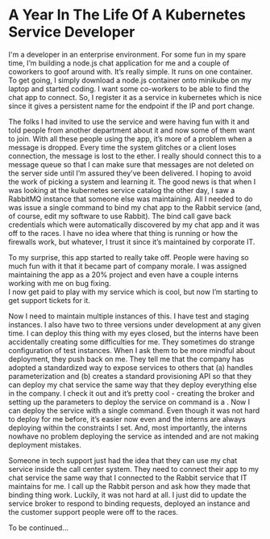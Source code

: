 # A Year In The Life Of A Kubernetes Service Developer

I'm a developer in an enterprise environment.  For some fun in my spare time, I’m building a node.js chat application for me 
and a couple of coworkers to goof around with.  It’s really simple.  It runs on one container.  To get going, I simply 
download a node.js container onto minikube on my laptop and started coding.  I want some co-workers to be able to find the 
chat app to connect.  So, I register it as a service in kubernetes which is nice since it gives a persistent name for the
endpoint if the IP and port change.

The folks I had invited to use the service and were having fun with it and told people from another department about it and
now some of them want to join.  With all these people using the app, it’s more of a problem when a message is dropped.
Every time the system glitches or a client loses connection, the message is lost to the ether.  I really should connect this
to a message queue so that I can make sure that messages are not deleted on the server side until I’m assured they’ve been 
delivered.  I hoping to avoid the work of picking a system and learning it.  The good news is that when I was looking at the 
kubernetes service catalog the other day, I saw a RabbitMQ instance that someone else was maintaining.  All I needed to do 
was issue a single command to bind my chat app to the Rabbit service (and, of course, edit my software to use Rabbit).  The 
bind call gave back credentials which were automatically discovered by my chat app and it was off to the races.  I have no 
idea where that thing is running or how the firewalls work, but whatever, I trust it since it’s maintained by corporate IT.

To my surprise, this app started to really take off.  People were having so much fun with it that it became part of company 
morale.  I was assigned maintaining the app as a 20% project and even have a couple interns working with me on bug fixing.  
I now get paid to play with my service which is cool, but now I’m starting to get support tickets for it.

Now I need to maintain multiple instances of this.  I have test and staging instances.  I also have two to three versions 
under development at any given time.  I can deploy this thing with my eyes closed, but the interns have been accidentally 
creating some difficulties for me.  They sometimes do strange configuration of test instances.  When I ask them to be 
more mindful about deployment, they push back on me.  They tell me that the company has adopted a standardized way to 
expose services to others that (a) handles parameterization and (b) creates a standard provisioning API so that they can
deploy my chat service the same way that they deploy everything else in the company.  I check it out and it’s pretty cool -
creating the broker and setting up the parameters to deploy the service on command is a <simple process>.  Now I can deploy
the service with a single command.  Even though it was not hard to deploy for me before, it’s easier now even and the
interns are always deploying within the constraints I set.  And, most importantly, the interns nowhave no problem deploying 
the service as intended and are not making deployment mistakes.

Someone in tech support just had the idea that they can use my chat service inside the call center system.  They need to
connect their app to my chat service the same way that I connected to the Rabbit service that IT maintains for me.  I call
up the Rabbit person and ask how they made that binding thing work.  Luckily, it was not hard at all.  I just did <simple
workflow> to update the service broker to respond to binding requests, deployed an instance and the customer support people
were off to the races.

To be continued...
